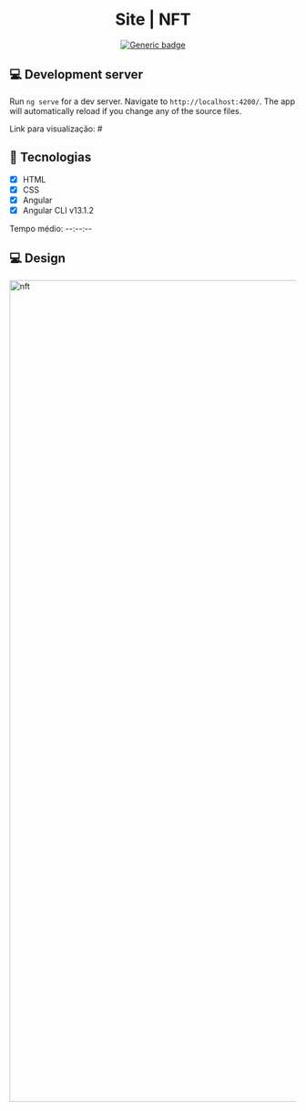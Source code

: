 <div align="center">
  
# Site | NFT
  
[![Generic badge](https://img.shields.io/badge/Made%20by-Lucas%20Pascoal-purple.svg)](https://shields.io/)  

</div>

## :computer: Development server

Run `ng serve` for a dev server. Navigate to `http://localhost:4200/`. The app will automatically reload if you change any of the source files.

Link para visualização: #

## :rocket: Tecnologias
- [x] HTML
- [x] CSS
- [x] Angular
- [x] Angular CLI v13.1.2

Tempo médio: --:--:--

## :computer: Design
<img width="1440" alt="nft" src="https://user-images.githubusercontent.com/66574231/152089701-f60ad9e8-4d2f-47a9-a4ef-833c176759c3.png">
